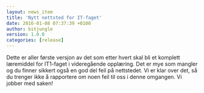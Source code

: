 ```yaml
---
layout: news_item
title: 'Nytt nettsted for IT-faget'
date: 2016-01-08 07:37:39 +0100
author: bitjungle
version: 1.0.0
categories: [release]
---
```


Dette er aller første versjon av det som etter hvert skal bli et komplett læremiddel for IT1-faget i videregående opplæring. Det er mye som mangler og du finner sikkert også en god del feil på nettstedet. Vi er klar over det, så du trenger ikke å rapportere om noen feil til oss i denne omgangen. Vi jobber med saken!
